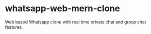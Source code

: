 # whatsapp-web-mern-clone
 Web based Whatsapp clone with real time private chat and group chat features.
